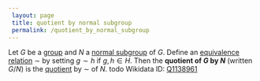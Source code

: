```yaml
---
 layout: page
 title: quotient by normal subgroup
 permalink: /quotient_by_normal_subgroup
---
```


Let $G$ be a [group](https://defsmath.github.io/DefsMath/group) and $N$ a [normal subgroup](https://defsmath.github.io/DefsMath/normal_subgroup) of $G$. Define an [equivalence relation](https://defsmath.github.io/DefsMath/equivalence_relation) $\sim$ by setting $g\sim h$ if $g,h \in H$. Then the **quotient of $G$ by $N$** (written $G/N$) is the [quotient](https://defsmath.github.io/DefsMath/quotient_by_equivalence_relation) by $\sim$ of $N$. todo 
Wikidata ID: [Q1138961](https://www.wikidata.org/wiki/Q1138961)